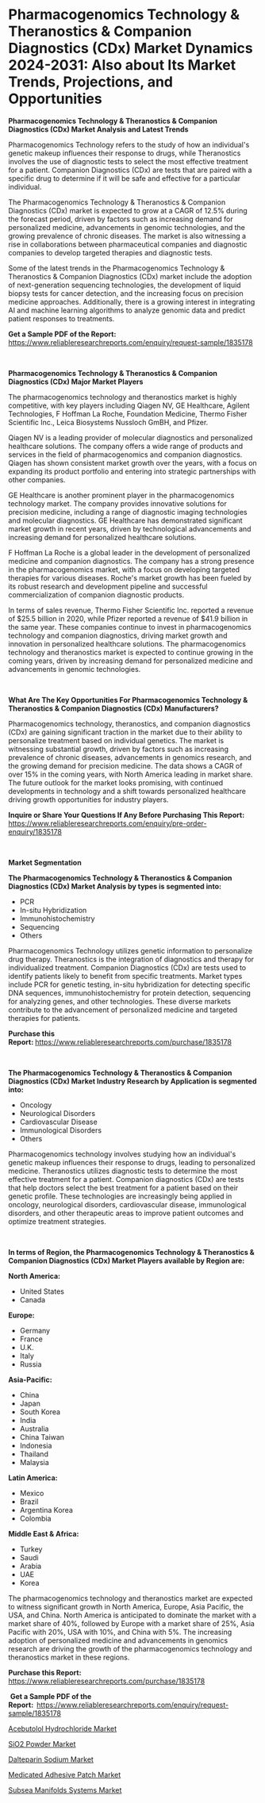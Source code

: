 <p><h1>Pharmacogenomics Technology & Theranostics & Companion Diagnostics (CDx) Market Dynamics 2024-2031: Also about Its Market Trends, Projections, and Opportunities</h1></p><p><strong>Pharmacogenomics Technology & Theranostics & Companion Diagnostics (CDx) Market Analysis and Latest Trends</strong></p>
<p><p>Pharmacogenomics Technology refers to the study of how an individual's genetic makeup influences their response to drugs, while Theranostics involves the use of diagnostic tests to select the most effective treatment for a patient. Companion Diagnostics (CDx) are tests that are paired with a specific drug to determine if it will be safe and effective for a particular individual.</p><p>The Pharmacogenomics Technology & Theranostics & Companion Diagnostics (CDx) market is expected to grow at a CAGR of 12.5% during the forecast period, driven by factors such as increasing demand for personalized medicine, advancements in genomic technologies, and the growing prevalence of chronic diseases. The market is also witnessing a rise in collaborations between pharmaceutical companies and diagnostic companies to develop targeted therapies and diagnostic tests.</p><p>Some of the latest trends in the Pharmacogenomics Technology & Theranostics & Companion Diagnostics (CDx) market include the adoption of next-generation sequencing technologies, the development of liquid biopsy tests for cancer detection, and the increasing focus on precision medicine approaches. Additionally, there is a growing interest in integrating AI and machine learning algorithms to analyze genomic data and predict patient responses to treatments.</p></p>
<p><strong>Get a Sample PDF of the Report:&nbsp;</strong> <a href="https://www.reliableresearchreports.com/enquiry/request-sample/1835178">https://www.reliableresearchreports.com/enquiry/request-sample/1835178</a></p>
<p>&nbsp;</p>
<p><strong>Pharmacogenomics Technology & Theranostics & Companion Diagnostics (CDx) Major Market Players</strong></p>
<p><p>The pharmacogenomics technology and theranostics market is highly competitive, with key players including Qiagen NV, GE Healthcare, Agilent Technologies, F Hoffman La Roche, Foundation Medicine, Thermo Fisher Scientific Inc., Leica Biosystems Nussloch GmBH, and Pfizer.</p><p>Qiagen NV is a leading provider of molecular diagnostics and personalized healthcare solutions. The company offers a wide range of products and services in the field of pharmacogenomics and companion diagnostics. Qiagen has shown consistent market growth over the years, with a focus on expanding its product portfolio and entering into strategic partnerships with other companies.</p><p>GE Healthcare is another prominent player in the pharmacogenomics technology market. The company provides innovative solutions for precision medicine, including a range of diagnostic imaging technologies and molecular diagnostics. GE Healthcare has demonstrated significant market growth in recent years, driven by technological advancements and increasing demand for personalized healthcare solutions.</p><p>F Hoffman La Roche is a global leader in the development of personalized medicine and companion diagnostics. The company has a strong presence in the pharmacogenomics market, with a focus on developing targeted therapies for various diseases. Roche's market growth has been fueled by its robust research and development pipeline and successful commercialization of companion diagnostic products.</p><p>In terms of sales revenue, Thermo Fisher Scientific Inc. reported a revenue of $25.5 billion in 2020, while Pfizer reported a revenue of $41.9 billion in the same year. These companies continue to invest in pharmacogenomics technology and companion diagnostics, driving market growth and innovation in personalized healthcare solutions. The pharmacogenomics technology and theranostics market is expected to continue growing in the coming years, driven by increasing demand for personalized medicine and advancements in genomic technologies.</p></p>
<p>&nbsp;</p>
<p><strong>What Are The Key Opportunities For Pharmacogenomics Technology & Theranostics & Companion Diagnostics (CDx) Manufacturers?</strong></p>
<p><p>Pharmacogenomics technology, theranostics, and companion diagnostics (CDx) are gaining significant traction in the market due to their ability to personalize treatment based on individual genetics. The market is witnessing substantial growth, driven by factors such as increasing prevalence of chronic diseases, advancements in genomics research, and the growing demand for precision medicine. The data shows a CAGR of over 15% in the coming years, with North America leading in market share. The future outlook for the market looks promising, with continued developments in technology and a shift towards personalized healthcare driving growth opportunities for industry players.</p></p>
<p><strong>Inquire or Share Your Questions If Any Before Purchasing This Report:</strong> <a href="https://www.reliableresearchreports.com/enquiry/pre-order-enquiry/1835178">https://www.reliableresearchreports.com/enquiry/pre-order-enquiry/1835178</a></p>
<p>&nbsp;</p>
<p><strong>Market Segmentation</strong></p>
<p><strong>The Pharmacogenomics Technology & Theranostics & Companion Diagnostics (CDx) Market Analysis by types is segmented into:</strong></p>
<p><ul><li>PCR</li><li>In-situ Hybridization</li><li>Immunohistochemistry</li><li>Sequencing</li><li>Others</li></ul></p>
<p><p>Pharmacogenomics Technology utilizes genetic information to personalize drug therapy. Theranostics is the integration of diagnostics and therapy for individualized treatment. Companion Diagnostics (CDx) are tests used to identify patients likely to benefit from specific treatments. Market types include PCR for genetic testing, in-situ hybridization for detecting specific DNA sequences, immunohistochemistry for protein detection, sequencing for analyzing genes, and other technologies. These diverse markets contribute to the advancement of personalized medicine and targeted therapies for patients.</p></p>
<p><strong>Purchase this Report:&nbsp;</strong><a href="https://www.reliableresearchreports.com/purchase/1835178">https://www.reliableresearchreports.com/purchase/1835178</a></p>
<p>&nbsp;</p>
<p><strong>The Pharmacogenomics Technology & Theranostics & Companion Diagnostics (CDx) Market Industry Research by Application is segmented into:</strong></p>
<p><ul><li>Oncology</li><li>Neurological Disorders</li><li>Cardiovascular Disease</li><li>Immunological Disorders</li><li>Others</li></ul></p>
<p><p>Pharmacogenomics technology involves studying how an individual's genetic makeup influences their response to drugs, leading to personalized medicine. Theranostics utilizes diagnostic tests to determine the most effective treatment for a patient. Companion diagnostics (CDx) are tests that help doctors select the best treatment for a patient based on their genetic profile. These technologies are increasingly being applied in oncology, neurological disorders, cardiovascular disease, immunological disorders, and other therapeutic areas to improve patient outcomes and optimize treatment strategies.</p></p>
<p>&nbsp;</p>
<p><strong>In terms of Region, the Pharmacogenomics Technology & Theranostics & Companion Diagnostics (CDx) Market Players available by Region are:</strong></p>
<p>
    <p> <strong> North America: </strong>
        <ul>
            <li>United States</li>
            <li>Canada</li>
        </ul>
        </p> 
    <p> <strong> Europe: </strong>
        <ul>
            <li>Germany</li>
            <li>France</li>
            <li>U.K.</li>
            <li>Italy</li>
            <li>Russia</li>
        </ul>
        </p> 
    <p> <strong> Asia-Pacific: </strong>
        <ul>
            <li>China</li>
            <li>Japan</li>
            <li>South Korea</li>
            <li>India</li>
            <li>Australia</li>
            <li>China Taiwan</li>
            <li>Indonesia</li>
            <li>Thailand</li>
            <li>Malaysia</li>
        </ul>
        </p> 
    <p> <strong> Latin America: </strong>
        <ul>
            <li>Mexico</li>
            <li>Brazil</li>
            <li>Argentina Korea</li>
            <li>Colombia</li>
        </ul>
        </p> 
    <p> <strong> Middle East & Africa: </strong>
        <ul>
            <li>Turkey</li>
            <li>Saudi</li>
            <li>Arabia</li>
            <li>UAE</li>
            <li>Korea</li>
        </ul>
    </p>
    </p>
<p><p>The pharmacogenomics technology and theranostics market are expected to witness significant growth in North America, Europe, Asia Pacific, the USA, and China. North America is anticipated to dominate the market with a market share of 40%, followed by Europe with a market share of 25%, Asia Pacific with 20%, USA with 10%, and China with 5%. The increasing adoption of personalized medicine and advancements in genomics research are driving the growth of the pharmacogenomics technology and theranostics market in these regions.</p></p>
<p><strong>Purchase this Report: </strong><a href="https://www.reliableresearchreports.com/purchase/1835178">https://www.reliableresearchreports.com/purchase/1835178</a></p>
<p>&nbsp;<strong>Get a Sample PDF of the Report:&nbsp;&nbsp;</strong><a href="https://www.reliableresearchreports.com/enquiry/request-sample/1835178">https://www.reliableresearchreports.com/enquiry/request-sample/1835178</a></p>
<p><strong></strong></p>
<p><p><a href="https://medium.com/@lottiejerde6456/acebutolol-hydrochloride-market-furnishes-information-on-market-share-market-trends-and-market-2f6706f23c12">Acebutolol Hydrochloride Market</a></p><p><a href="https://issuu.com/reportprime-2/docs/sio2-powder-market-size-2030.pptx">SiO2 Powder Market</a></p><p><a href="https://medium.com/@lottiejerde6456/dalteparin-sodium-market-trends-and-market-analysis-forecasted-for-period-2024-2031-f39e26116385">Dalteparin Sodium Market</a></p><p><a href="https://issuu.com/reportprime-2/docs/medicated-adhesive-patch-market-size-2030.pptx">Medicated Adhesive Patch Market</a></p><p><a href="https://github.com/irfadac/Market-Research-Report-List-2/blob/main/subsea-manifolds-systems-market.md">Subsea Manifolds Systems Market</a></p></p>